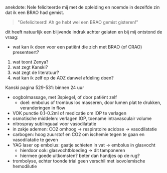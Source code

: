 anekdote: 
Nele feliciteerde mij met de opleiding en noemde in dezelfde zin dat ik een BRAO had gemist.
> "Gefeliciteerd! Ah ge hebt wel een BRAO gemist gisteren!"

dit heeft natuurlijk een blijvende indruk achter gelaten
en bij mij ontstond de vraag: 
- wat kan ik doen voor een patiënt die zich met BRAO (of CRAO) presenteert?

1. wat toont Zenya?
2. wat zegt Kanski?
3. wat zegt de literatuur?
4. wat kan ik zelf op de AOZ danwel afdeling doen?

Kanski pagina 529-531:
binnen 24 uur
- oogbolmassage, met 3spiegel, of door patiënt zelf
	- doel: embolus of trombus los masseren, door lumen plat te drukken, veranderingen in flow
- VOK punctie 0.1-0.2ml of medicatie om IOP te verlagen
- osmotische middelen: verlagen IOP, toename intravasculair volume
- nitrospray sublinguaal voor vasodilatatie
- in zakje ademen: CO2 omhoog -> respiratoire acidose -> vasodilatatie
- carbogen: hoog zuurstof en CO2 om ischemie tegen te gaan en vasodilatatie te geven
- YAG laser op embolus: gaatje schieten in vat -> embolus in glasvocht
	- hierdoor ook: glasvochtbloeding -> dit tamponeren
	- hiermee goede uitkomsten? beter dan handjes op de rug?
- trombolyse, echter toonde trial geen verschil met isovolemische hemodilutie